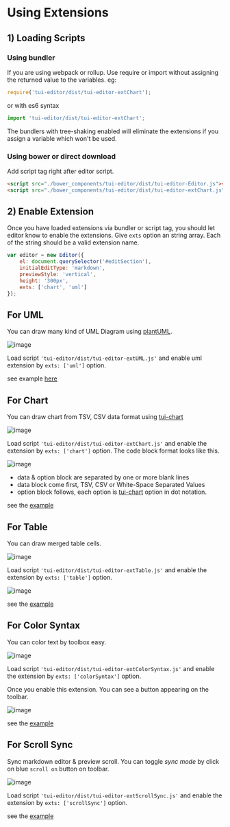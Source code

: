 # Using Extensions

## 1) Loading Scripts

### Using bundler
If you are using webpack or rollup. Use require or import without assigning the returned value to the variables. eg:
```js
require('tui-editor/dist/tui-editor-extChart');
```
or with es6 syntax
```js
import 'tui-editor/dist/tui-editor-extChart';
```
The bundlers with tree-shaking enabled will eliminate the extensions if you assign a variable which won't be used.

### Using bower or direct download
Add script tag right after editor script.
```html
<script src="./bower_components/tui-editor/dist/tui-editor-Editor.js"></script>
<script src="./bower_components/tui-editor/dist/tui-editor-extChart.js"></script>
```
## 2) Enable Extension
Once you have loaded extensions via bundler or script tag, you should let editor know to enable the extensions.
Give `exts` option an string array. Each of the string should be a valid extension name.
```js
var editor = new Editor({
    el: document.querySelector('#editSection'),
    initialEditType: 'markdown',
    previewStyle: 'vertical',
    height: '300px',
    exts: ['chart', 'uml']
});
```

## For UML
You can draw many kind of UML Diagram using [plantUML](http://plantuml.com/).

![image](https://user-images.githubusercontent.com/1215767/34478730-e1e3a648-efe5-11e7-9b54-685d8bd20e67.png)

Load script `'tui-editor/dist/tui-editor-extUML.js'` and enable uml extension by `exts: ['uml']` option.

see example [here](https://nhnent.github.io/tui.editor/api/latest/tutorial-example08-uml.html)

## For Chart
You can draw chart from TSV, CSV data format using [tui-chart](https://nhnent.github.io/tui.chart/latest)

![image](https://user-images.githubusercontent.com/1215767/34478882-bb25bc48-efe6-11e7-83fd-2da47107133d.png)

Load script `'tui-editor/dist/tui-editor-extChart.js'` and enable the extension by `exts: ['chart']` option.
The code block format looks like this.

![image](https://user-images.githubusercontent.com/1215767/34479026-a0823ed8-efe7-11e7-9eb0-0d95664f8bae.png)

* data & option block are separated by one or more blank lines
* data block come first, TSV, CSV or White-Space Separated Values
* option block follows, each option is [tui-chart](nhnent.github.io/tui.chart/latest) option in dot notation.

see the [example](https://nhnent.github.io/tui.editor/api/latest/tutorial-example11-chart.html)

## For Table
You can draw merged table cells.

![image](https://user-images.githubusercontent.com/1215767/34479209-b0391fbc-efe8-11e7-8c65-a58280723ebf.png)

Load script `'tui-editor/dist/tui-editor-extTable.js'` and enable the extension by `exts: ['table']` option.

![image](https://user-images.githubusercontent.com/1215767/34479230-d264ca32-efe8-11e7-9ed1-392a863b127e.png)

see the [example](https://nhnent.github.io/tui.editor/api/latest/tutorial-example07-table.html)

## For Color Syntax
You can color text by toolbox easy.

![image](https://user-images.githubusercontent.com/1215767/34479321-5ef8b526-efe9-11e7-984f-0102e363f79d.png)

Load script `'tui-editor/dist/tui-editor-extColorSyntax.js'` and enable the extension by `exts: ['colorSyntax']` option.

Once you enable this extension. You can see a button appearing on the toolbar.

![image](https://user-images.githubusercontent.com/1215767/34479308-4ca815ec-efe9-11e7-8c6d-2d2b395667bc.png)

see the [example](https://nhnent.github.io/tui.editor/api/latest/tutorial-example06-colorsyntax.html)

## For Scroll Sync
Sync markdown editor & preview scroll. You can toggle *sync mode* by click on blue `scroll on` button on toolbar.

![image](https://user-images.githubusercontent.com/1215767/34479392-d37c671c-efe9-11e7-841f-b3900a2ef7f5.png)

Load script `'tui-editor/dist/tui-editor-extScrollSync.js'` and enable the extension by `exts: ['scrollSync']` option.

see the [example](https://nhnent.github.io/tui.editor/api/latest/tutorial-example05-scrollsync.html)

